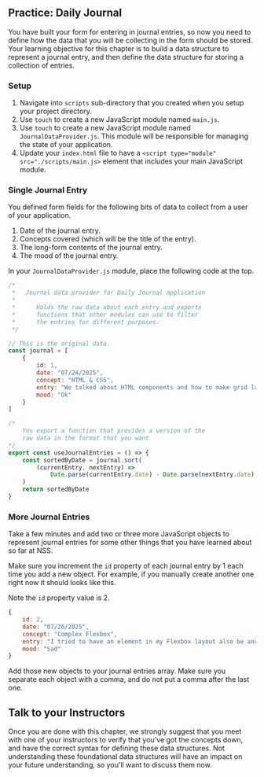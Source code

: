 ## Practice: Daily Journal

You have built your form for entering in journal entries, so now you need to define how the data that you will be collecting in the form should be stored. Your learning objective for this chapter is to build a data structure to represent a journal entry, and then define the data structure for storing a collection of entries.

### Setup
1. Navigate into `scripts` sub-directory that you created when you setup your project directory.
1. Use `touch` to create a new JavaScript module named `main.js`.
1. Use `touch` to create a new JavaScript module named `JournalDataProvider.js`. This module will be responsible for managing the state of your application.
1. Update your `index.html` file to have a `<script type="module" src="./scripts/main.js>` element that includes your main JavaScript module.

### Single Journal Entry

You defined form fields for the following bits of data to collect from a user of your application.

1. Date of the journal entry.
1. Concepts covered (which will be the title of the entry).
1. The long-form contents of the journal entry.
1. The mood of the journal entry.

In your `JournalDataProvider.js` module, place the following code at the top.

```js
/*
 *   Journal data provider for Daily Journal application
 *
 *      Holds the raw data about each entry and exports
 *      functions that other modules can use to filter
 *      the entries for different purposes.
 */

// This is the original data.
const journal = [
    {
        id: 1,
        date: "07/24/2025",
        concept: "HTML & CSS",
        entry: "We talked about HTML components and how to make grid layouts with Flexbox in CSS.",
        mood: "Ok"
    }
]

/*
    You export a function that provides a version of the
    raw data in the format that you want
*/
export const useJournalEntries = () => {
    const sortedByDate = journal.sort(
        (currentEntry, nextEntry) =>
            Date.parse(currentEntry.date) - Date.parse(nextEntry.date)
    )
    return sortedByDate
}
```

### More Journal Entries

Take a few minutes and add two or three more JavaScript objects to represent journal entries for some other things that you have learned about so far at NSS.

Make sure you increment the `id` property of each journal entry by 1 each time you add a new object. For example, if you manually create another one right now it should looks like this.

Note the `id` property value is 2.

```js
{
    id: 2,
    date: "07/26/2025",
    concept: "Complex Flexbox",
    entry: "I tried to have an element in my Flexbox layout also be another Flexbox layout. It hurt my brain. I hate Steve.",
    mood: "Sad"
}
```

Add those new objects to your journal entries array. Make sure you separate each object with a comma, and do not put a comma after the last one.

## Talk to your Instructors

Once you are done with this chapter, we strongly suggest that you meet with one of your instructors to verify that you've got the concepts down, and have the correct syntax for defining these data structures. Not understanding these foundational data structures will have an impact on your future understanding, so you'll want to discuss them now.
